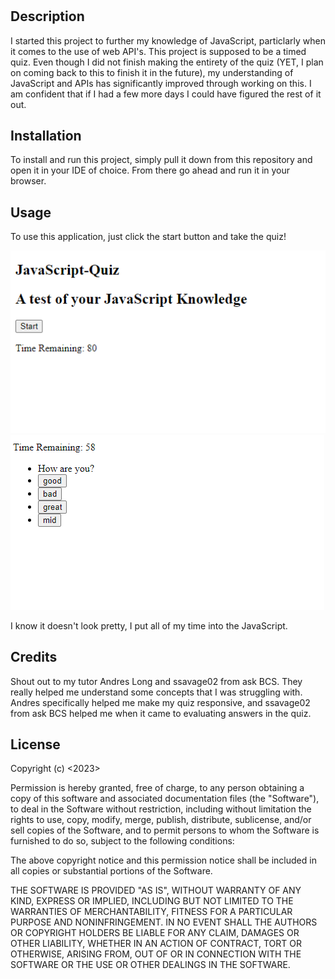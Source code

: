 # <Your-Project-Title>

## Description

I started this project to further my knowledge of JavaScript, particlarly when it comes to the use of web API's. This project is supposed to be a timed quiz. Even though I did not finish making the entirety of the quiz (YET, I plan on coming back to this to finish it in the future), my understanding of JavaScript and APIs has significantly improved through working on this. I am confident that if I had a few more days I could have figured the rest of it out. 


## Installation

To install and run this project, simply pull it down from this repository and open it in your IDE of choice. From there go ahead and run it in your browser.

## Usage

To use this application, just click the start button and take the quiz!

![alt text](assets/images/ss1.png)
![alt text](assets/images/ss2.png)

I know it doesn't look pretty, I put all of my time into the JavaScript.

## Credits

Shout out to my tutor Andres Long and ssavage02 from ask BCS. They really helped me understand some concepts that I was struggling with. Andres specifically helped me make my quiz responsive, and ssavage02 from ask BCS helped me when it came to evaluating answers in the quiz.

## License

Copyright (c) <2023> <Benjamin Whann>

Permission is hereby granted, free of charge, to any person obtaining a copy
of this software and associated documentation files (the "Software"), to deal
in the Software without restriction, including without limitation the rights
to use, copy, modify, merge, publish, distribute, sublicense, and/or sell
copies of the Software, and to permit persons to whom the Software is
furnished to do so, subject to the following conditions:

The above copyright notice and this permission notice shall be included in all
copies or substantial portions of the Software.

THE SOFTWARE IS PROVIDED "AS IS", WITHOUT WARRANTY OF ANY KIND, EXPRESS OR
IMPLIED, INCLUDING BUT NOT LIMITED TO THE WARRANTIES OF MERCHANTABILITY,
FITNESS FOR A PARTICULAR PURPOSE AND NONINFRINGEMENT. IN NO EVENT SHALL THE
AUTHORS OR COPYRIGHT HOLDERS BE LIABLE FOR ANY CLAIM, DAMAGES OR OTHER
LIABILITY, WHETHER IN AN ACTION OF CONTRACT, TORT OR OTHERWISE, ARISING FROM,
OUT OF OR IN CONNECTION WITH THE SOFTWARE OR THE USE OR OTHER DEALINGS IN THE
SOFTWARE.
